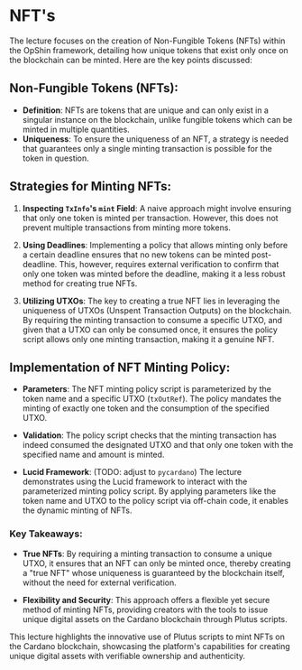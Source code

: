 # NFT's

The lecture focuses on the creation of Non-Fungible Tokens (NFTs) within the OpShin framework, detailing how unique tokens that exist only once on the blockchain can be minted. Here are the key points discussed:

## Non-Fungible Tokens (NFTs):

- **Definition**: NFTs are tokens that are unique and can only exist in a singular instance on the blockchain, unlike fungible tokens which can be minted in multiple quantities.
- **Uniqueness**: To ensure the uniqueness of an NFT, a strategy is needed that guarantees only a single minting transaction is possible for the token in question.

## Strategies for Minting NFTs:

1. **Inspecting `TxInfo`'s `mint` Field**: A naive approach might involve ensuring that only one token is minted per transaction. However, this does not prevent multiple transactions from minting more tokens.
   
2. **Using Deadlines**: Implementing a policy that allows minting only before a certain deadline ensures that no new tokens can be minted post-deadline. This, however, requires external verification to confirm that only one token was minted before the deadline, making it a less robust method for creating true NFTs.

3. **Utilizing UTXOs**: The key to creating a true NFT lies in leveraging the uniqueness of UTXOs (Unspent Transaction Outputs) on the blockchain. By requiring the minting transaction to consume a specific UTXO, and given that a UTXO can only be consumed once, it ensures the policy script allows only one minting transaction, making it a genuine NFT.

## Implementation of NFT Minting Policy:

- **Parameters**: The NFT minting policy script is parameterized by the token name and a specific UTXO (`txOutRef`). The policy mandates the minting of exactly one token and the consumption of the specified UTXO.
   
- **Validation**: The policy script checks that the minting transaction has indeed consumed the designated UTXO and that only one token with the specified name and amount is minted.
   
- **Lucid Framework**: (TODO: adjust to `pycardano`) The lecture demonstrates using the Lucid framework to interact with the parameterized minting policy script. By applying parameters like the token name and UTXO to the policy script via off-chain code, it enables the dynamic minting of NFTs.

### Key Takeaways:

- **True NFTs**: By requiring a minting transaction to consume a unique UTXO, it ensures that an NFT can only be minted once, thereby creating a "true NFT" whose uniqueness is guaranteed by the blockchain itself, without the need for external verification.
   
- **Flexibility and Security**: This approach offers a flexible yet secure method of minting NFTs, providing creators with the tools to issue unique digital assets on the Cardano blockchain through Plutus scripts.

This lecture highlights the innovative use of Plutus scripts to mint NFTs on the Cardano blockchain, showcasing the platform's capabilities for creating unique digital assets with verifiable ownership and authenticity.
